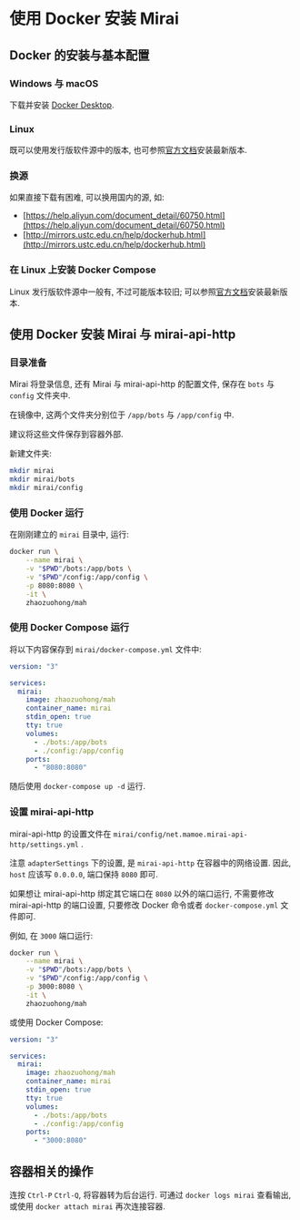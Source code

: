 # 使用 Docker 安装 Mirai

## Docker 的安装与基本配置

### Windows 与 macOS

下载并安装 [Docker Desktop](https://www.docker.com/products/docker-desktop).

### Linux

既可以使用发行版软件源中的版本, 也可参照[官方文档](https://docs.docker.com/engine/install/)安装最新版本.

### 换源

如果直接下载有困难, 可以换用国内的源, 如:

- [https://help.aliyun.com/document_detail/60750.html](https://help.aliyun.com/document_detail/60750.html)
- [http://mirrors.ustc.edu.cn/help/dockerhub.html](http://mirrors.ustc.edu.cn/help/dockerhub.html)

### 在 Linux 上安装 Docker Compose

Linux 发行版软件源中一般有, 不过可能版本较旧; 可以参照[官方文档](https://docs.docker.com/compose/install/)安装最新版本.

## 使用 Docker 安装 Mirai 与 mirai-api-http

### 目录准备

Mirai 将登录信息, 还有 Mirai 与 mirai-api-http 的配置文件, 保存在 `bots` 与 `config` 文件夹中.

在镜像中, 这两个文件夹分别位于 `/app/bots` 与 `/app/config` 中.

建议将这些文件保存到容器外部.

新建文件夹:

```bash
mkdir mirai
mkdir mirai/bots
mkdir mirai/config
```

### 使用 Docker 运行

在刚刚建立的 `mirai` 目录中, 运行:

```bash
docker run \
    --name mirai \
    -v "$PWD"/bots:/app/bots \
    -v "$PWD"/config:/app/config \
    -p 8080:8080 \
    -it \
    zhaozuohong/mah
```

### 使用 Docker Compose 运行

将以下内容保存到 `mirai/docker-compose.yml` 文件中:

```yml
version: "3"

services:
  mirai:
    image: zhaozuohong/mah
    container_name: mirai
    stdin_open: true
    tty: true
    volumes:
      - ./bots:/app/bots
      - ./config:/app/config
    ports:
      - "8080:8080"
```

随后使用 `docker-compose up -d` 运行.

### 设置 mirai-api-http

mirai-api-http 的设置文件在 `mirai/config/net.mamoe.mirai-api-http/settings.yml` .

注意 `adapterSettings` 下的设置, 是 `mirai-api-http` 在容器中的网络设置. 因此, `host` 应该写 `0.0.0.0`, 端口保持 `8080` 即可.

如果想让 mirai-api-http 绑定其它端口在 `8080` 以外的端口运行, 不需要修改 mirai-api-http 的端口设置, 只要修改 Docker 命令或者 `docker-compose.yml` 文件即可.

例如, 在 `3000` 端口运行:

```bash
docker run \
    --name mirai \
    -v "$PWD"/bots:/app/bots \
    -v "$PWD"/config:/app/config \
    -p 3000:8080 \
    -it \
    zhaozuohong/mah
```

或使用 Docker Compose:

```yml
version: "3"

services:
  mirai:
    image: zhaozuohong/mah
    container_name: mirai
    stdin_open: true
    tty: true
    volumes:
      - ./bots:/app/bots
      - ./config:/app/config
    ports:
      - "3000:8080"
```

## 容器相关的操作

连按 `Ctrl-P` `Ctrl-Q`, 将容器转为后台运行. 可通过 `docker logs mirai` 查看输出, 或使用 `docker attach mirai` 再次连接容器.
